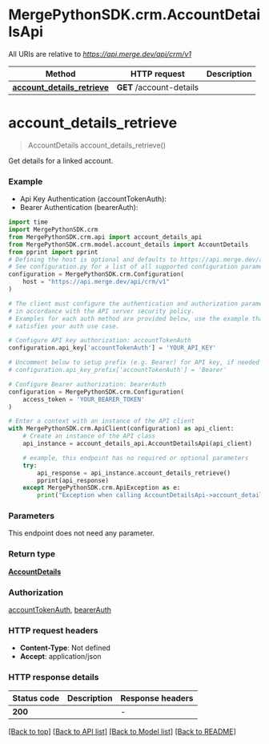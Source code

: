 # MergePythonSDK.crm.AccountDetailsApi

All URIs are relative to *https://api.merge.dev/api/crm/v1*

Method | HTTP request | Description
------------- | ------------- | -------------
[**account_details_retrieve**](AccountDetailsApi.md#account_details_retrieve) | **GET** /account-details | 


# **account_details_retrieve**
> AccountDetails account_details_retrieve()



Get details for a linked account.

### Example

* Api Key Authentication (accountTokenAuth):
* Bearer Authentication (bearerAuth):

```python
import time
import MergePythonSDK.crm
from MergePythonSDK.crm.api import account_details_api
from MergePythonSDK.crm.model.account_details import AccountDetails
from pprint import pprint
# Defining the host is optional and defaults to https://api.merge.dev/api/crm/v1
# See configuration.py for a list of all supported configuration parameters.
configuration = MergePythonSDK.crm.Configuration(
    host = "https://api.merge.dev/api/crm/v1"
)

# The client must configure the authentication and authorization parameters
# in accordance with the API server security policy.
# Examples for each auth method are provided below, use the example that
# satisfies your auth use case.

# Configure API key authorization: accountTokenAuth
configuration.api_key['accountTokenAuth'] = 'YOUR_API_KEY'

# Uncomment below to setup prefix (e.g. Bearer) for API key, if needed
# configuration.api_key_prefix['accountTokenAuth'] = 'Bearer'

# Configure Bearer authorization: bearerAuth
configuration = MergePythonSDK.crm.Configuration(
    access_token = 'YOUR_BEARER_TOKEN'
)

# Enter a context with an instance of the API client
with MergePythonSDK.crm.ApiClient(configuration) as api_client:
    # Create an instance of the API class
    api_instance = account_details_api.AccountDetailsApi(api_client)

    # example, this endpoint has no required or optional parameters
    try:
        api_response = api_instance.account_details_retrieve()
        pprint(api_response)
    except MergePythonSDK.crm.ApiException as e:
        print("Exception when calling AccountDetailsApi->account_details_retrieve: %s\n" % e)
```


### Parameters
This endpoint does not need any parameter.

### Return type

[**AccountDetails**](AccountDetails.md)

### Authorization

[accountTokenAuth](../README.md#accountTokenAuth), [bearerAuth](../README.md#bearerAuth)

### HTTP request headers

 - **Content-Type**: Not defined
 - **Accept**: application/json


### HTTP response details

| Status code | Description | Response headers |
|-------------|-------------|------------------|
**200** |  |  -  |

[[Back to top]](#) [[Back to API list]](../README.md#documentation-for-api-endpoints) [[Back to Model list]](../README.md#documentation-for-models) [[Back to README]](../README.md)

